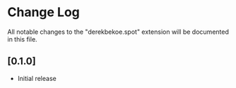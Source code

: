 # Change Log
All notable changes to the "derekbekoe.spot" extension will be documented in this file.

## [0.1.0]
- Initial release
